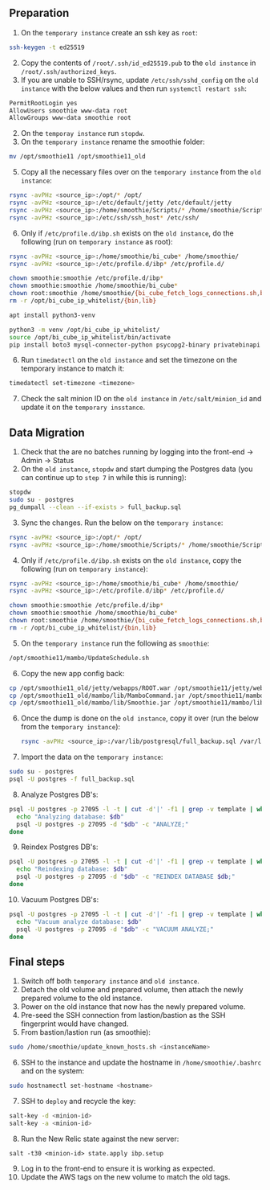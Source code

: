 
## Preparation

1. On the `temporary instance` create an ssh key as `root`:
```bash
ssh-keygen -t ed25519
```
2. Copy the contents of `/root/.ssh/id_ed25519.pub` to the `old instance` in `/root/.ssh/authorized_keys`.
3. If you are unable to SSH/rsync, update `/etc/ssh/sshd_config` on the `old instance` with the below values and then run `systemctl restart ssh`:
```bash
PermitRootLogin yes
AllowUsers smoothie www-data root
AllowGroups www-data smoothie root
```
2. On the `temporay instance` run `stopdw`.
3. On the `temporary instance` rename the smoothie folder:
```bash
mv /opt/smoothie11 /opt/smoothie11_old
```
5. Copy all the necessary files over on the `temporary instance` from the `old instance`:
```bash
rsync -avPHz <source_ip>:/opt/* /opt/
rsync -avPHz <source_ip>:/etc/default/jetty /etc/default/jetty
rsync -avPHz <source_ip>:/home/smoothie/Scripts/* /home/smoothie/Scripts/
rsync -avPHz <source_ip>:/etc/ssh/ssh_host* /etc/ssh/
```
6. Only if `/etc/profile.d/ibp.sh` exists on the `old instance`, do the following (run on `temporary instance` as root):
```bash
rsync -avPHz <source_ip>:/home/smoothie/bi_cube* /home/smoothie/
rsync -avPHz <source_ip>:/etc/profile.d/ibp* /etc/profile.d/

chown smoothie:smoothie /etc/profile.d/ibp*
chown smoothie:smoothie /home/smoothie/bi_cube*
chown root:smoothie /home/smoothie/{bi_cube_fetch_logs_connections.sh,bi_cube_fetch_logs_queries.sh,bi_cube_whitelist_ips.sh}
rm -r /opt/bi_cube_ip_whitelist/{bin,lib}

apt install python3-venv

python3 -m venv /opt/bi_cube_ip_whitelist/
source /opt/bi_cube_ip_whitelist/bin/activate
pip install boto3 mysql-connector-python psycopg2-binary privatebinapi
```
6. Run `timedatectl` on the `old instance` and set the timezone on the temporary instance to match it:
```bash
timedatectl set-timezone <timezone>
```
7. Check the salt minion ID on the `old instance` in `/etc/salt/minion_id` and update it on the `temporary insstance`.

## Data Migration

1. Check that the are no batches running by logging into the front-end -> Admin -> Status
2. On the `old instance`, `stopdw` and start dumping the Postgres data (you can continue up to `step 7` in while this is running):
```bash
stopdw
sudo su - postgres
pg_dumpall --clean --if-exists > full_backup.sql
```
3. Sync the changes. Run the below on the `temporary instance`:
```bash
rsync -avPHz <source_ip>:/opt/* /opt/
rsync -avPHz <source_ip>:/home/smoothie/Scripts/* /home/smoothie/Scripts/
```
4. Only if `/etc/profile.d/ibp.sh` exists on the `old instance`, copy the following (run on `temporary instance`):
```bash
rsync -avPHz <source_ip>:/home/smoothie/bi_cube* /home/smoothie/
rsync -avPHz <source_ip>:/etc/profile.d/ibp* /etc/profile.d/

chown smoothie:smoothie /etc/profile.d/ibp*
chown smoothie:smoothie /home/smoothie/bi_cube*
chown root:smoothie /home/smoothie/{bi_cube_fetch_logs_connections.sh,bi_cube_fetch_logs_queries.sh,bi_cube_whitelist_ips.sh}
rm -r /opt/bi_cube_ip_whitelist/{bin,lib}
```
5. On the `temporary instance` run the following as `smoothie`:
```bash
/opt/smoothie11/mambo/UpdateSchedule.sh
```
6. Copy the new app config back:
```bash
cp /opt/smoothie11_old/jetty/webapps/ROOT.war /opt/smoothie11/jetty/webapps/ROOT.war
cp /opt/smoothie11_old/mambo/lib/MamboCommand.jar /opt/smoothie11/mambo/lib/MamboCommand.jar
cp /opt/smoothie11_old/mambo/lib/Smoothie.jar /opt/smoothie11/mambo/lib/Smoothie.jar
```
6. Once the dump is done on the `old instance`, copy it over (run the below from the `temporary instance`):
   ```bash
   rsync -avPHz <source_ip>:/var/lib/postgresql/full_backup.sql /var/lib/postgresql/
   ```
7. Import the data on the `temporary instance`:
```bash
sudo su - postgres
psql -U postgres -f full_backup.sql
```
8. Analyze Postgres DB's:
```bash
psql -U postgres -p 27095 -l -t | cut -d'|' -f1 | grep -v template | while read db; do
  echo "Analyzing database: $db"
  psql -U postgres -p 27095 -d "$db" -c "ANALYZE;"
done
```
9. Reindex Postgres DB's:
```bash
psql -U postgres -p 27095 -l -t | cut -d'|' -f1 | grep -v template | while read db; do
  echo "Reindexing database: $db"
  psql -U postgres -p 27095 -d "$db" -c "REINDEX DATABASE $db;"
done
```
10. Vacuum Postgres DB's:
```bash
psql -U postgres -p 27095 -l -t | cut -d'|' -f1 | grep -v template | while read db; do
  echo "Vacuum analyze database: $db"
  psql -U postgres -p 27095 -d "$db" -c "VACUUM ANALYZE;"
done
```


## Final steps
1. Switch off both `temporary instance` and `old instance`.
2. Detach the old volume and prepared volume, then attach the newly prepared volume to the old instance.
3. Power on the old instance that now has the newly prepared volume.
4. Pre-seed the SSH connection from lastion/bastion as the SSH fingerprint would have changed.
5. From bastion/lastion run (as smoothie):
```bash
sudo /home/smoothie/update_known_hosts.sh <instanceName>
```
6. SSH to the instance and update the hostname in `/home/smoothie/.bashrc` and on the system:
```bash
sudo hostnamectl set-hostname <hostname>
```
7. SSH to `deploy` and recycle the key:
```bash
salt-key -d <minion-id>
salt-key -a <minion-id>
```
8. Run the New Relic state against the new server:
```
salt -t30 <minion-id> state.apply ibp.setup           
```
9. Log in to the front-end to ensure it is working as expected.
10. Update the AWS tags on the new volume to match the old tags.
